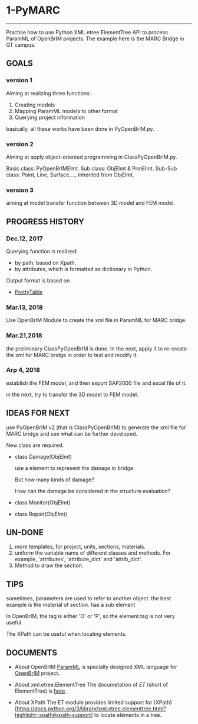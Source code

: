 # 1-PyMARC
---
Practise how to use Python XML.etree.ElementTree API  to process ParamML of OpenBrIM projects.
The example here is the MARC Bridge in GT campus.

## GOALS

### version 1

Aiming at realizing three functions:

1. Creating models
2. Mapping ParamML models to other format
3. Querying project information

basically, all these works have been done in PyOpenBrIM.py.


### version 2

Aiming at apply object-oriented programming in ClassPyOpenBrIM.py.

Basic class: PyOpenBrIMElmt.
Sub class: ObjElmt & PrmElmt.
Sub-Sub class: Point, Line, Surface,..., inherited from ObjElmt.

### version 3

aiming at model transfer function between 3D model and FEM model.


## PROGRESS HISTORY

### Dec.12, 2017

Querying function is realized:
- by path, based on Xpath.
- by attributes, which is formatted as dictionary in Python.

Output format is based on
- [PrettyTable](https://pypi.python.org/pypi/PrettyTable)

### Mar.13, 2018

Use OpenBrIM Module to create the xml file in ParamML for MARC bridge.

### Mar.21,2018

the preliminary ClassPyOpenBrIM is done.
In the next, apply it to re-create the xml for MARC bridge in order to test and modify it.

### Arp 4, 2018

establish the FEM model, and then export SAP2000 file and excel file of it.

in the next, try to transfer the 3D model to FEM model.

## IDEAS FOR NEXT

use PyOpenBrIM v2 (that is ClassPyOpenBrIM) to generate the xml file for MARC bridge and see what can be further developed.

New class are required.

* class Damage(ObjElmt)

    use a element to represent the damage in bridge.

    But how many kinds of damage?

    How can the damage be considered in the structure evaluation?

* class Monitor(ObjElmt)

* class Repair(ObjElmt)


## UN-DONE

1. more templates, for project, units, sections, materials.
2. uniform the variable name of different classes and methods.
    For example, 'attributes', 'attribute_dict' and 'attrib_dict'.
3. Method to draw the section.

## TIPS

sometimes, parameters are used to refer to another object.
the best example is the material of section. <O T='Section'> has a sub element <P T='Material' V='Material Name'>

In OpenBrIM, the tag is either 'O' or 'P', so the element.tag is not very useful.

The XPath can be useful when locating elements.

## DOCUMENTS

* About OpenBrIM
[ParamML](https://sites.google.com/a/redeqn.com/paramml-author-s-guide/) is specially designed XML language for [OpenBrIM](https://openbrim.appspot.com/www/brim/) project.

* About xml.etree.ElementTree
The documetation of *ET* (short of ElementTree) is [here](https://docs.python.org/3/library/xml.etree.elementtree.html#).

* About XPath
The ET module provides limited support for (XPath)[https://docs.python.org/3/library/xml.etree.elementtree.html?highlight=xpath#xpath-support] to locate elements in a tree.
